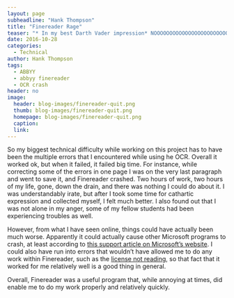 ```yaml
---
layout: page
subheadline: "Hank Thompson"
title: "Finereader Rage"
teaser: "* In my best Darth Vader impression* NOOOOOOOOOOOOOOOOOOOOOOOOOOOOOOOOOOOOOOOOOOOOOOOOOOOOOOOOOO!!!!!!!!!!!!!!!!!!!!!!!!!!!!!!!!"
date: 2016-10-28
categories:
  - Technical
author: Hank Thompson
tags:
  - ABBYY
  - abbyy finereader
  - OCR crash
header: no
image:
  header: blog-images/finereader-quit.png
  thumb: blog-images/finereader-quit.png
  homepage: blog-images/finereader-quit.png
  caption:
  link:
---
```

So my biggest technical difficulty while working on this project has to have been the multiple errors that I encountered while using he OCR. Overall it worked ok, but when it failed, it failed big time. For instance, while correcting some of the errors in one page I was on the very last paragraph and went to save it, and Finereader crashed. Two hours of work, two hours of my life, gone, down the drain, and there was nothing I could do about it. I was understandably irate, but after I took some time for cathartic expression and collected myself, I felt much better. I also found out that I was not alone in my anger, some of my fellow students had been experiencing troubles as well.

However, from what I have seen online, things could have actually been much worse. Apparently it could actually cause other Microsoft programs to crash, at least according to [this support article on Microsoft’s website]( https://support.microsoft.com/en-us/kb/2755838). I could also have run into errors that wouldn’t have allowed me to do any work within Finereader, such as the [license not reading]( http://knowledgebase.ocrsdk.com/article/1096), so that fact that it worked for me relatively well is a good thing in general.

Overall, Finereader was a useful program that, while annoying at times, did enable me to do my work properly and relatively quickly.
